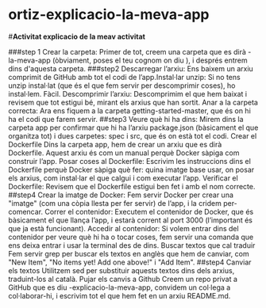 # ortiz-explicacio-la-meva-app
#**Activitat explicacio de la meav activitat**


###step 1
Crear la carpeta: Primer de tot, creem una carpeta que es dirà <el teu Cognom>-la-meva-app (òbviament, poses el teu cognom on diu <el teu Cognom>), i després entrem dins d'aquesta carpeta.
###step2
Descarregar l’arxiu: Ens baixem un arxiu comprimit de GitHub amb tot el codi de l’app.Instal·lar unzip: Si no tens unzip instal·lat (que és el que fem servir per descomprimir coses), ho instal·lem. Fàcil.
Descomprimir l’arxiu: Descomprimim el que hem baixat i revisem que tot estigui bé, mirant els arxius que han sortit.
Anar a la carpeta correcta: Ara ens fiquem a la carpeta getting-started-master, que és on hi ha el codi que farem servir.
##step3
Veure què hi ha dins: Mirem dins la carpeta app per confirmar que hi ha l’arxiu package.json (bàsicament el que organitza tot) i dues carpetes: spec i src, que és on està tot el codi.
Crear el Dockerfile Dins la carpeta app, hem de crear un arxiu que es dirà Dockerfile. Aquest arxiu és com un manual perquè Docker sàpiga com construir l’app.
Posar coses al Dockerfile: Escrivim les instruccions dins el Dockerfile perquè Docker sàpiga què fer: quina imatge base usar, on posar els arxius, com instal·lar el que calgui i com executar l’app.
Verificar el Dockerfile: Revisem que el Dockerfile estigui ben fet i amb el nom correcte.
##step4
Crear la imatge de Docker: Fem servir Docker per crear una "imatge" (com una còpia llesta per fer servir) de l’app, i la cridem per-comencar.
Correr el contenidor: Executem el contenidor de Docker, que és bàsicament el que llança l’app, i estarà corrent al port 3000 (l’important és que ja està funcionant).
Accedir al contenidor: Si volem entrar dins del contenidor per veure què hi ha o tocar coses, fem servir una comanda que ens deixa entrar i usar la terminal des de dins.
Buscar textos que cal traduir Fem servir grep per buscar els textos en anglès que hem de canviar, com "New Item", "No items yet! Add one above!" i "Add Item".
##step4
Canviar els textos Utilitzem sed per substituir aquests textos dins dels arxius, traduint-los al català.
Pujar els canvis a Github Creem un repo privat a GitHub que es diu <el teu Cognom>-explicacio-la-meva-app, convidem un col·lega a col·laborar-hi, i escrivim tot el que hem fet en un arxiu README.md. 

